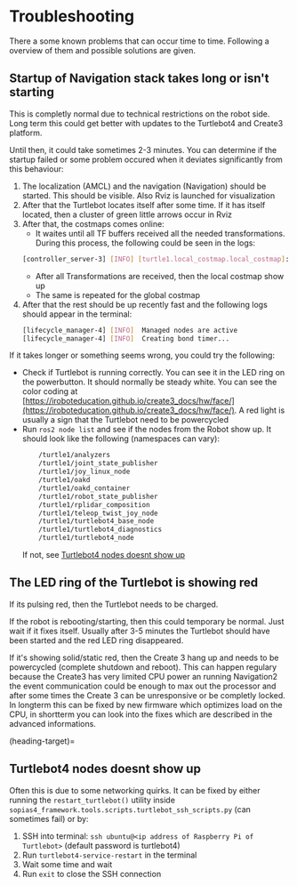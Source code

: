 # Troubleshooting
There a some known problems that can occur time to time. Following a overview of them and possible solutions are given.

## Startup of Navigation stack takes long or isn't starting
This is completly normal due to technical restrictions on the robot side. Long term this could get better with updates to the Turtlebot4 and Create3 platform. 

Until then, it could take sometimes 2-3 minutes. You can determine if the startup failed or some problem occured when it deviates significantly from this behaviour:
1. The localization (AMCL) and the navigation (Navigation) should be started. This should be visible. Also Rviz is launched for visualization
2. After that the Turtlebot locates itself after some time. If it has itself located, then a cluster of green little arrows occur in Rviz
3. After that, the costmaps comes online:
   - It waites until all TF buffers received all the needed transformations. During this process, the following could be seen in the logs: 
   ```bash
   [controller_server-3] [INFO] [turtle1.local_costmap.local_costmap]: Timed out waiting for transform from base_link to odom to become available, tf error: Invalid frame ID "odom" passed to canTransform argument target_frame - frame does not exist
   ```
   - After all Transformations are received, then the local costmap show up
   - The same is repeated for the global costmap
4. After that the rest should be up recently fast and the following logs should appear in the terminal: 
    ```bash
    [lifecycle_manager-4] [INFO]  Managed nodes are active
    [lifecycle_manager-4] [INFO]  Creating bond timer...
    ```

If it takes longer or something seems wrong, you could try the following:
- Check if Turtlebot is running correctly. You can see it in the LED ring on the powerbutton. It should normally be steady white. You can see the color coding at [https://iroboteducation.github.io/create3_docs/hw/face/](https://iroboteducation.github.io/create3_docs/hw/face/). A red light is usually a sign that the Turtlebot need to be powercycled
- Run `ros2 node list` and see if the nodes from the Robot show up. It should look like the following (namespaces can vary):
    ```Bash
        /turtle1/analyzers
        /turtle1/joint_state_publisher
        /turtle1/joy_linux_node
        /turtle1/oakd
        /turtle1/oakd_container
        /turtle1/robot_state_publisher
        /turtle1/rplidar_composition
        /turtle1/teleop_twist_joy_node
        /turtle1/turtlebot4_base_node
        /turtle1/turtlebot4_diagnostics
        /turtle1/turtlebot4_node
    ```
    If not, see [Turtlebot4 nodes doesnt show up](#heading-target)


## The LED ring of the Turtlebot is showing red
If its pulsing red, then the Turtlebot needs to be charged. 

If the robot is rebooting/starting, then this could temporary be normal. Just wait if it fixes itself. Usually after 3-5 minutes the Turtlebot should have been started and the red LED ring disappeared.

If it's showing solid/static red, then the Create 3 hang up and needs to be powercycled (complete shutdown and reboot). This can happen regulary because the Create3 has very limited CPU power 
an running Navigation2 the event communication could be enough to max out the processor and after some times the Create 3 can be unresponsive or be completly locked. In longterm this can be fixed by new firmware which optimizes load on the CPU, in shortterm you can look into the fixes which are described in the advanced informations.

(heading-target)=
## Turtlebot4 nodes doesnt show up
Often this is due to some networking quirks. It can be fixed by either running the `restart_turtlebot()` utility inside `sopias4_framework.tools.scripts.turtlebot_ssh_scripts.py` (can sometimes fail) or by:
1. SSH into terminal: `ssh ubuntu@<ip address of Raspberry Pi of Turtlebot>` (default password is turtlebot4)
2. Run `turtlebot4-service-restart` in the terminal
3. Wait some time and wait
4. Run `exit` to close the SSH connection